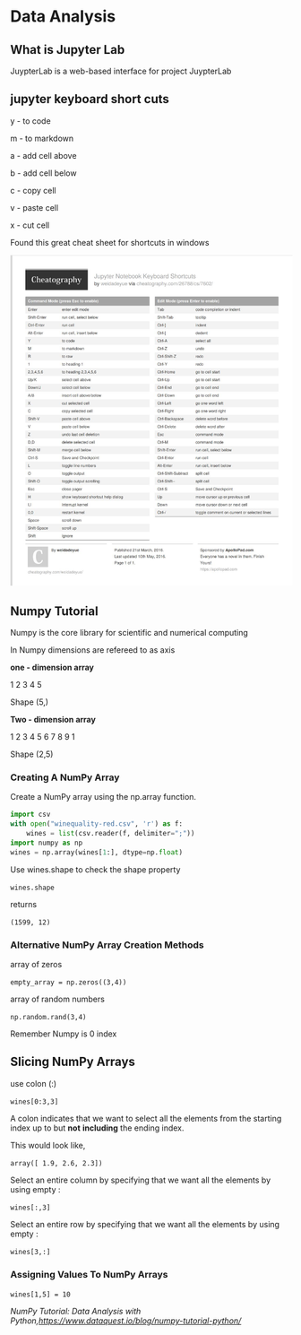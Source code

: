 # Data Analysis

## What is Jupyter Lab

JuypterLab is a web-based interface for project JuypterLab

## jupyter keyboard short cuts

y - to code

m - to markdown

a - add cell above

b - add cell below

c - copy cell

v - paste cell

x - cut cell

Found this great cheat sheet for shortcuts in windows

![Jupyter Notebook Keyboard Shortcuts by weidadeyue](img/Jupyter_Notebook_Keyboard_Shortcuts_b_weidadeyue.JPG)

## Numpy Tutorial

Numpy is the core library for scientific and numerical computing


In Numpy dimensions are refereed to as axis


**one - dimension array**

1 2 3 4 5 

Shape (5,)

**Two - dimension array**


1 2 3 4 5
6 7 8 9 1

Shape (2,5)

### Creating A NumPy Array


Create a NumPy array using the np.array function.


```py
import csv
with open("winequality-red.csv", 'r') as f:
    wines = list(csv.reader(f, delimiter=";"))
import numpy as np
wines = np.array(wines[1:], dtype=np.float)

```

Use wines.shape to check the shape property

`wines.shape`

returns

`(1599, 12)`


### Alternative NumPy Array Creation Methods

array of zeros

`empty_array = np.zeros((3,4))`

array of random numbers

`np.random.rand(3,4)`

Remember Numpy is 0 index


## Slicing NumPy Arrays

use colon (:)

`wines[0:3,3]`

A colon indicates that we want to select all the elements from the starting index up to but **not** **including** the ending index.

This would look like,

`array([ 1.9, 2.6, 2.3])`

Select an entire column by specifying that we want all the elements by using empty :

`wines[:,3]`

Select an entire row by specifying that we want all the elements by using empty :

`wines[3,:]`


### Assigning Values To NumPy Arrays

`wines[1,5] = 10`

<cite>NumPy Tutorial: Data Analysis with Python,https://www.dataquest.io/blog/numpy-tutorial-python/</cite>
